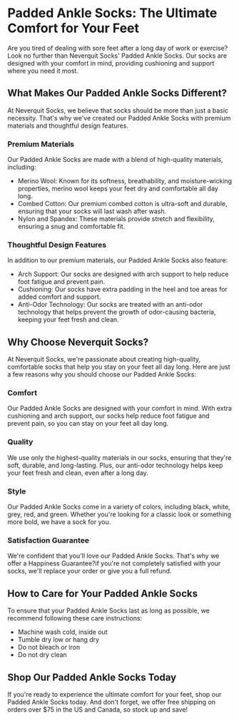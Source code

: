 # Padded Ankle Socks: The Ultimate Comfort for Your Feet

Are you tired of dealing with sore feet after a long day of work or exercise? Look no further than Neverquit Socks' Padded Ankle Socks. Our socks are designed with your comfort in mind, providing cushioning and support where you need it most.

## What Makes Our Padded Ankle Socks Different?

At Neverquit Socks, we believe that socks should be more than just a basic necessity. That's why we've created our Padded Ankle Socks with premium materials and thoughtful design features.

### Premium Materials

Our Padded Ankle Socks are made with a blend of high-quality materials, including:

- Merino Wool: Known for its softness, breathability, and moisture-wicking properties, merino wool keeps your feet dry and comfortable all day long.
- Combed Cotton: Our premium combed cotton is ultra-soft and durable, ensuring that your socks will last wash after wash.
- Nylon and Spandex: These materials provide stretch and flexibility, ensuring a snug and comfortable fit.

### Thoughtful Design Features

In addition to our premium materials, our Padded Ankle Socks also feature:

- Arch Support: Our socks are designed with arch support to help reduce foot fatigue and prevent pain.
- Cushioning: Our socks have extra padding in the heel and toe areas for added comfort and support.
- Anti-Odor Technology: Our socks are treated with an anti-odor technology that helps prevent the growth of odor-causing bacteria, keeping your feet fresh and clean.

## Why Choose Neverquit Socks?

At Neverquit Socks, we're passionate about creating high-quality, comfortable socks that help you stay on your feet all day long. Here are just a few reasons why you should choose our Padded Ankle Socks:

### Comfort

Our Padded Ankle Socks are designed with your comfort in mind. With extra cushioning and arch support, our socks help reduce foot fatigue and prevent pain, so you can stay on your feet all day long.

### Quality

We use only the highest-quality materials in our socks, ensuring that they're soft, durable, and long-lasting. Plus, our anti-odor technology helps keep your feet fresh and clean, even after a long day.

### Style

Our Padded Ankle Socks come in a variety of colors, including black, white, grey, red, and green. Whether you're looking for a classic look or something more bold, we have a sock for you.

### Satisfaction Guarantee

We're confident that you'll love our Padded Ankle Socks. That's why we offer a Happiness Guarantee?if you're not completely satisfied with your socks, we'll replace your order or give you a full refund.

## How to Care for Your Padded Ankle Socks

To ensure that your Padded Ankle Socks last as long as possible, we recommend following these care instructions:

- Machine wash cold, inside out
- Tumble dry low or hang dry
- Do not bleach or iron
- Do not dry clean

## Shop Our Padded Ankle Socks Today

If you're ready to experience the ultimate comfort for your feet, shop our Padded Ankle Socks today. And don't forget, we offer free shipping on orders over $75 in the US and Canada, so stock up and save!